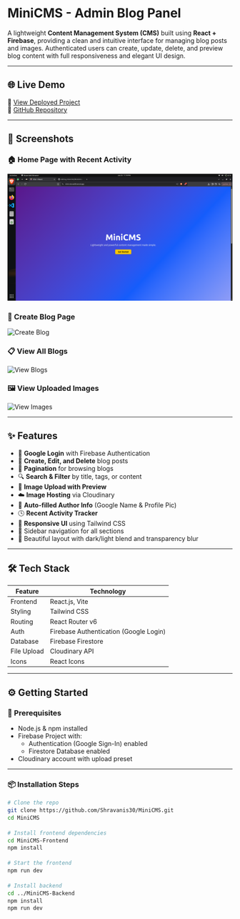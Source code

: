 # MiniCMS - Admin Blog Panel

A lightweight **Content Management System (CMS)** built using **React + Firebase**, providing a clean and intuitive interface for managing blog posts and images. Authenticated users can create, update, delete, and preview blog content with full responsiveness and elegant UI design.

---

## 🌐 Live Demo

🔗 [View Deployed Project](https://mini-cms-wefd.vercel.app/)  
🔗 [GitHub Repository](https://github.com/Shravanis30/MiniCMS)

---

## 📸 Screenshots

### 🏠 Home Page with Recent Activity
![Landing Page](./screenshots/LandingPage.png)

### 📝 Create Blog Page
![Create Blog](./screenshots/create-blog.png)

### 📋 View All Blogs
![View Blogs](./screenshots/view-blogs.png)

### 🖼️ View Uploaded Images
![View Images](./screenshots/view-images.png)


---

## ✨ Features

- 🔐 **Google Login** with Firebase Authentication
- 📝 **Create, Edit, and Delete** blog posts
- 📄 **Pagination** for browsing blogs
- 🔍 **Search & Filter** by title, tags, or content
- 🌄 **Image Upload with Preview**
- ☁️ **Image Hosting** via Cloudinary
- 👤 **Auto-filled Author Info** (Google Name & Profile Pic)
- 🕓 **Recent Activity Tracker**
- 📱 **Responsive UI** using Tailwind CSS
- 🧭 Sidebar navigation for all sections
- 🎨 Beautiful layout with dark/light blend and transparency blur

---

## 🛠️ Tech Stack

| Feature        | Technology                                |
|----------------|--------------------------------------------|
| Frontend       | React.js, Vite                            |
| Styling        | Tailwind CSS                              |
| Routing        | React Router v6                           |
| Auth           | Firebase Authentication (Google Login)    |
| Database       | Firebase Firestore                        |
| File Upload    | Cloudinary API                            |
| Icons          | React Icons                               |

---

## ⚙️ Getting Started

### 🔑 Prerequisites

- Node.js & npm installed
- Firebase Project with:
  - Authentication (Google Sign-In) enabled
  - Firestore Database enabled
- Cloudinary account with upload preset

---

### 📦 Installation Steps

```bash
# Clone the repo
git clone https://github.com/Shravanis30/MiniCMS.git
cd MiniCMS

# Install frontend dependencies
cd MiniCMS-Frontend
npm install

# Start the frontend
npm run dev

# Install backend 
cd ../MiniCMS-Backend
npm install
npm run dev
